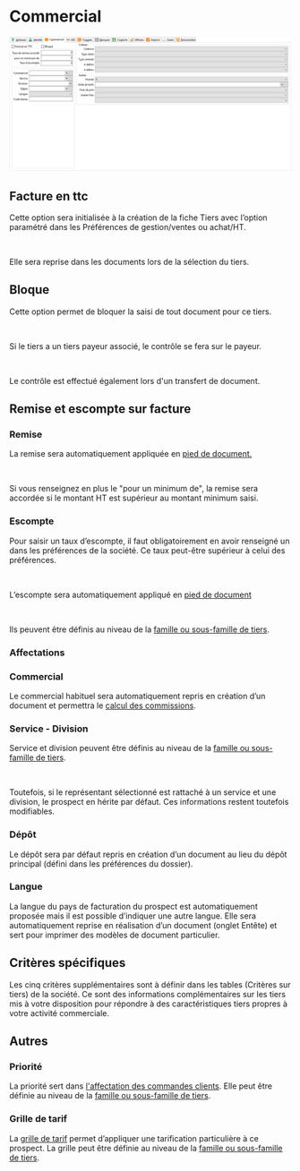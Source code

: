 # Commercial



![](OngletCommercial.png)


## Facture en ttc


Cette option sera initialisée à la création de la fiche Tiers avec l’option 
 paramétré dans les Préférences de gestion/ventes ou achat/HT.


 


Elle sera reprise dans les documents lors de la sélection du tiers.


## Bloque


Cette option permet de bloquer la saisi de tout document pour ce tiers.


 


Si le tiers a un tiers payeur associé, le contrôle 
 se fera sur le payeur.


 


Le contrôle est effectué également lors d'un 
 transfert de document.


## Remise et escompte sur facture


### Remise


La remise sera automatiquement appliquée en [pied 
 de document.](../../../Ventes/Documents/Fiche/4Pied/OngletPied.md)


 


Si vous renseignez en plus le "pour 
 un minimum de", la remise sera accordée si le montant HT est 
 supérieur au montant minimum saisi.


### Escompte


Pour saisir un taux d’escompte, il faut obligatoirement en avoir renseigné 
 un dans les préférences de la société. Ce taux peut-être supérieur à celui 
 des préférences.


 


L’escompte sera automatiquement appliqué en [pied 
 de document](../../../Ventes/Documents/Fiche/4Pied/OngletPied.md)


 


Ils peuvent 
 être définis au niveau de la [famille ou sous-famille de tiers](../../7/ListeFamillesTiers.md).


### Affectations


### Commercial


Le commercial habituel sera automatiquement repris en création d’un 
 document et permettra le [calcul 
 des commissions](../../../Ventes/Commissions/2/Calcul.md).


### Service - Division


Service et division peuvent être définis au niveau de la [famille 
 ou sous-famille de tiers](../../7/ListeFamillesTiers.md).


 


Toutefois, si le représentant sélectionné est rattaché à un service 
 et une division, le prospect en hérite par défaut. Ces informations restent 
 toutefois modifiables.


### Dépôt


Le dépôt sera par défaut repris en création d’un document au lieu du 
 dépôt principal (défini dans les préférences du dossier).


### Langue


La langue du pays de facturation du prospect est automatiquement proposée 
 mais il est possible d’indiquer une autre langue. Elle sera automatiquement 
 reprise en réalisation d’un document (onglet Entête) et sert pour imprimer 
 des modèles de document particulier.


## Critères spécifiques


Les cinq critères supplémentaires sont à définir dans les tables (Critères 
 sur tiers) de la société. Ce sont des informations complémentaires sur 
 les tiers mis à votre disposition pour répondre à des caractéristiques 
 tiers propres à votre activité commerciale.


## Autres


### Priorité


La priorité sert dans [l'affectation 
 des commandes clients](../../../Ventes/Documents/TransfertCommandesClients/1/Transfert.md). Elle peut être définie au niveau de la [famille 
 ou sous-famille de tiers](../../7/ListeFamillesTiers.md).


### Grille de tarif


La [grille 
 de tarif](../../../Articles/GrillesTarifsPromotions/1/Fiche.md) permet d’appliquer une tarification particulière à ce prospect. 
 La grille peut être définie au niveau de la [famille 
 ou sous-famille de tiers](../../7/ListeFamillesTiers.md).


 


